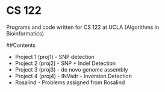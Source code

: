 CS 122
=====

Programs and code written for CS 122 at UCLA (Algorithms in Bioinformatics)

##Contents
+ Project 1 (proj1) - SNP detection
+ Project 2 (proj2) - SNP + Indel Detection
+ Project 3 (proj3) - de novo genome assembly
+ Project 4 (proj4) - INVadr - Inversion Detection
+ Rosalind - Problems assigned from Rosalind
